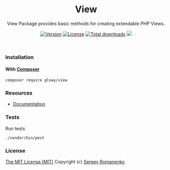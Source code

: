 <h1 align="center">View</h1>
<p align="center">
View Package provides basic methods for creating extendable PHP Views.
</p>

<p align="center">
<a href="https://github.com/glowyphp/view/releases"><img alt="Version" src="https://img.shields.io/github/release/glowyphp/view.svg?label=version&color=green"></a> <a href="https://github.com/glowyphp/view"><img src="https://img.shields.io/badge/license-MIT-blue.svg?color=green" alt="License"></a> <a href="https://packagist.org/packages/glowy/view"><img src="https://poser.pugx.org/glowy/view/downloads" alt="Total downloads"></a> <img src="https://github.com/glowyphp/view/actions/workflows/ci.yml/badge.svg">
</p>

<br>

### Installation

#### With [Composer](https://getcomposer.org)

```
composer require glowy/view
```

### Resources
* [Documentation](https://digital.flextype.org/glowyphp/components/view)

### Tests

Run tests

```
./vendor/bin/pest
```

### License
[The MIT License (MIT)](https://github.com/glowyphp/view/blob/master/LICENSE)
Copyright (c) [Sergey Romanenko](https://github.com/Awilum)
